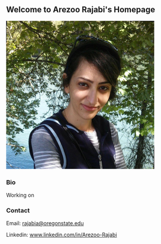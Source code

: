 ## Welcome to Arezoo Rajabi's Homepage

![Arezoo](/images/arezoo.jpg)


### Bio

Working on


###  Contact

Email: rajabia@oregonstate.edu

Linkedin: www.linkedin.com/in/Arezoo-Rajabi
